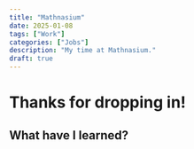 ```yaml
---
title: "Mathnasium"
date: 2025-01-08
tags: ["Work"]
categories: ["Jobs"]
description: "My time at Mathnasium."
draft: true
---
```


# Thanks for dropping in!

## What have I learned?
